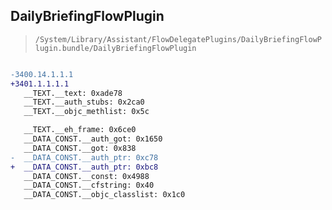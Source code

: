 ## DailyBriefingFlowPlugin

> `/System/Library/Assistant/FlowDelegatePlugins/DailyBriefingFlowPlugin.bundle/DailyBriefingFlowPlugin`

```diff

-3400.14.1.1.1
+3401.1.1.1.1
   __TEXT.__text: 0xade78
   __TEXT.__auth_stubs: 0x2ca0
   __TEXT.__objc_methlist: 0x5c

   __TEXT.__eh_frame: 0x6ce0
   __DATA_CONST.__auth_got: 0x1650
   __DATA_CONST.__got: 0x838
-  __DATA_CONST.__auth_ptr: 0xc78
+  __DATA_CONST.__auth_ptr: 0xbc8
   __DATA_CONST.__const: 0x4988
   __DATA_CONST.__cfstring: 0x40
   __DATA_CONST.__objc_classlist: 0x1c0

```
